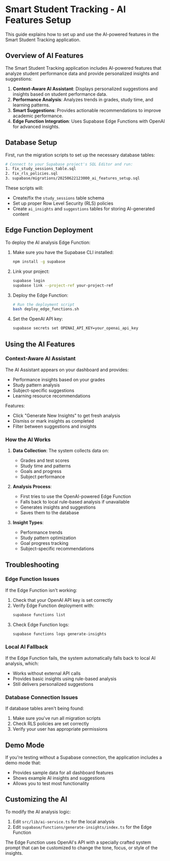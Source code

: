 # Smart Student Tracking - AI Features Setup

This guide explains how to set up and use the AI-powered features in the Smart Student Tracking application.

## Overview of AI Features

The Smart Student Tracking application includes AI-powered features that analyze student performance data and provide personalized insights and suggestions:

1. **Context-Aware AI Assistant**: Displays personalized suggestions and insights based on student performance data.
2. **Performance Analysis**: Analyzes trends in grades, study time, and learning patterns.
3. **Smart Suggestions**: Provides actionable recommendations to improve academic performance.
4. **Edge Function Integration**: Uses Supabase Edge Functions with OpenAI for advanced insights.

## Database Setup

First, run the migration scripts to set up the necessary database tables:

```bash
# Connect to your Supabase project's SQL Editor and run:
1. fix_study_sessions_table.sql
2. fix_rls_policies.sql
3. supabase/migrations/20250622123000_ai_features_setup.sql
```

These scripts will:
- Create/fix the `study_sessions` table schema
- Set up proper Row Level Security (RLS) policies
- Create `ai_insights` and `suggestions` tables for storing AI-generated content

## Edge Function Deployment

To deploy the AI analysis Edge Function:

1. Make sure you have the Supabase CLI installed:
   ```bash
   npm install -g supabase
   ```

2. Link your project:
   ```bash
   supabase login
   supabase link --project-ref your-project-ref
   ```

3. Deploy the Edge Function:
   ```bash
   # Run the deployment script
   bash deploy_edge_functions.sh
   ```

4. Set the OpenAI API key:
   ```bash
   supabase secrets set OPENAI_API_KEY=your_openai_api_key
   ```

## Using the AI Features

### Context-Aware AI Assistant

The AI Assistant appears on your dashboard and provides:
- Performance insights based on your grades
- Study pattern analysis
- Subject-specific suggestions
- Learning resource recommendations

Features:
- Click "Generate New Insights" to get fresh analysis
- Dismiss or mark insights as completed
- Filter between suggestions and insights

### How the AI Works

1. **Data Collection**: The system collects data on:
   - Grades and test scores
   - Study time and patterns
   - Goals and progress
   - Subject performance

2. **Analysis Process**:
   - First tries to use the OpenAI-powered Edge Function
   - Falls back to local rule-based analysis if unavailable
   - Generates insights and suggestions
   - Saves them to the database

3. **Insight Types**:
   - Performance trends
   - Study pattern optimization
   - Goal progress tracking
   - Subject-specific recommendations

## Troubleshooting

### Edge Function Issues

If the Edge Function isn't working:
1. Check that your OpenAI API key is set correctly
2. Verify Edge Function deployment with:
   ```bash
   supabase functions list
   ```
3. Check Edge Function logs:
   ```bash
   supabase functions logs generate-insights
   ```

### Local AI Fallback

If the Edge Function fails, the system automatically falls back to local AI analysis, which:
- Works without external API calls
- Provides basic insights using rule-based analysis
- Still delivers personalized suggestions

### Database Connection Issues

If database tables aren't being found:
1. Make sure you've run all migration scripts
2. Check RLS policies are set correctly
3. Verify your user has appropriate permissions

## Demo Mode

If you're testing without a Supabase connection, the application includes a demo mode that:
- Provides sample data for all dashboard features
- Shows example AI insights and suggestions
- Allows you to test most functionality

## Customizing the AI

To modify the AI analysis logic:
1. Edit `src/lib/ai-service.ts` for the local analysis
2. Edit `supabase/functions/generate-insights/index.ts` for the Edge Function

The Edge Function uses OpenAI's API with a specially crafted system prompt that can be customized to change the tone, focus, or style of the insights. 
